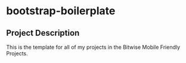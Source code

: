 # bootstrap-boilerplate

## Project Description

This is the template for all of my projects in the Bitwise Mobile Friendly Projects.

